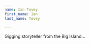 ```yaml
---
name: Ian Tovey
first_name: Ian
last_name: Tovey

---
```

Gigging storyteller from the Big Island...